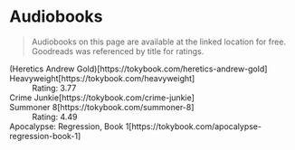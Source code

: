 # Audiobooks

<blockquote>Audiobooks on this page are available at the linked location for free. Goodreads was referenced by title for ratings.</blockquote>

<dl>
<dt>(Heretics Andrew Gold)[https://tokybook.com/heretics-andrew-gold]</dt>
<dt>Heavyweight[https://tokybook.com/heavyweight]</dt>
<dd>Rating: 3.77</dd>
<dt>Crime Junkie[https://tokybook.com/crime-junkie]</dt>
<dt>Summoner 8[https://tokybook.com/summoner-8]</dt>
<dd>Rating: 4.49</dd>
<dt>Apocalypse: Regression, Book 1[https://tokybook.com/apocalypse-regression-book-1]</dt>

